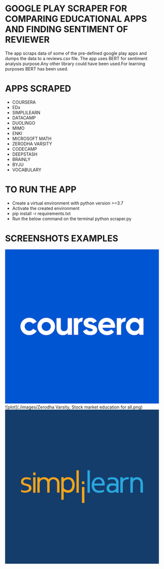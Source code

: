 # GOOGLE PLAY SCRAPER FOR COMPARING EDUCATIONAL APPS AND FINDING SENTIMENT OF REVIEWER

The app scraps data of some of the pre-defined google play apps and dumps the data to a reviews.csv file. The app uses BERT for sentiment analysis purpose.Any other library could have been used.For learning purposes BERT has been used.

# APPS SCRAPED

- COURSERA
- EDx
- SIMPLILEARN
- DATACAMP
- DUOLINGO
- MIMO
- ENKI
- MICROSOFT MATH
- ZERODHA VARSITY
- CODECAMP
- DEEPSTASH
- BRAINLY
- BYJU
- VOCABULARY

# TO RUN THE APP

- Create a virtual environment with python version >=3.7
- Activate the created environment
- pip install -r requirements.txt
- Run the below command on the terminal
    python scraper.py

# SCREENSHOTS EXAMPLES

  ![plot](./images/Coursera.png)
  ![plot](./images/Zerodha Varsity, Stock market education for all.png)
  ![plot](./images/Simplilearn.png)
